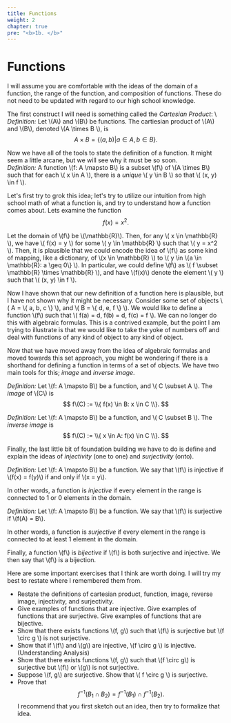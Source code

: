 ```yaml
---
title: Functions
weight: 2
chapter: true
pre: "<b>1b. </b>"
---
```


# Functions
I will assume you are comfortable with the ideas of the domain of a function, the range of the function, and composition of functions. These do not need to be updated with regard to our high school knowledge.

The first construct I will need is something called the _Cartesian Product_: \\
_Definition:_  Let \\(A\\) and \\(B\\) be functions. The cartiesian product of \\(A\\) and \\(B\\), denoted \\(A \times B \\), is 
$$ A \times B = \{ (a, b) | a \in A, b \in B \}. $$

Now we have all of the tools to state the definition of a function. It might seem a little arcane, but we will see why it must be so soon.  
_Definition:_  A function \\(f: A \mapsto B\\) is a subset \\(f\\) of \\(A \times B\\) such that for each \\( x \in A \\), there is a _unique_ \\( y \in B \\) so that \\( (x, y) \in f \\).

Let's first try to grok this idea; let's try to utilize our intuition from high school math of what a function is, and try to understand how a function comes about. Lets examine the function
$$ f(x) = x^2. $$

Let the domain of \\(f\\) be \\(\mathbb{R}\\). Then, for any \\( x \in \mathbb{R} \\), we have \\( f(x) = y \\) for some \\( y \in \mathbb{R} \\) such that \\( y = x^2 \\). Then, it is plausible that we could encode the idea of \\(f\\) as some kind of mapping, like a dictionary, of \\(x \in \mathbb{R} \\) to \\( y \in \\{a \in \mathbb{R}: a \geq 0\\} \\). In particular, we could define \\(f\\) as \\( f \subset \mathbb{R} \times \mathbb{R} \\), and have \\(f(x)\\) denote the element \\( y \\) such that \\( (x, y) \in f \\). 

Now I have shown that our new definition of a function here is plausible, but I have not shown why it might be necessary. Consider some set of objects \\( A = \\{ a, b, c \\} \\), and \\( B = \\{ d, e, f \\} \\). We would like to define a function \\(f\\) such that \\( f(a) = d, f(b) = d, f\(c\) = f \\). We can no longer do this with algebraic formulas. This is a contrived example, but the point I am trying to illustrate is that we would like to take the yoke of numbers off and deal with functions of any kind of object to any kind of object.

Now that we have moved away from the idea of algebraic formulas and moved towards this set approach, you might be wondering if there is a shorthand for defining a function in terms of a set of objects. We have two main tools for this; _image_ and _inverse image_.  

_Definition:_ Let \\(f: A \mapsto B\\) be a function, and \\( C \subset A \\). The _image_ of \\(C\\) is
$$ f\(C) := \\{ f(x) \in B: x \in C \\}. $$

_Definition:_ Let \\(f: A \mapsto B\\) be a function, and \\( C \subset B \\). The _inverse image_ is
$$ f\(C) := \\{ x \in A: f(x) \in C \\}. $$

Finally, the last little bit of foundation building we have to do is define and explain the ideas of _injectivity_ (one to one) and _surjectivity_ (onto).  

_Definition:_ Let \\(f: A \mapsto B\\) be a function. We say that \\(f\\) is injective if \\(f(x) = f(y)\\) if and only if \\(x = y\\).  

In other words, a function is _injective_ if every element in the range is connected to 1 or 0 elements in the domain.  

_Definition:_ Let \\(f: A \mapsto B\\) be a function. We say that \\(f\\) is surjective if \\(f(A) = B\\). 

In other words, a function is _surjective_ if every element in the range is connected to at least 1 element in the domain. 

Finally, a function \\(f\\) is _bijective_ if \\(f\\) is both surjective and injective. We then say that \\(f\\) is a bijection. 

Here are some important exercises that I think are worth doing. I will try my best to restate where I remembered them from.  
- Restate the definitions of cartesian product, function, image, reverse image, injectivity, and surjectivity.   
- Give examples of functions that are injective. Give examples of functions that are surjective. Give examples of functions that are bijective.  
- Show that there exists functions \\(f, g\\) such that \\(f\\) is surjective but \\(f \circ g \\) is not surjective.  
- Show that if \\(f\\) and \\(g\\) are injective, \\(f \circ g \\) is injective. (Understanding Analysis)  
- Show that there exists functions \\(f, g\\) such that \\(f \circ g\\) is surjective but \\(f\\) or \\(g\\) is not surjective.  
- Suppose \\(f, g\\) are surjective. Show that \\( f \circ g \\) is surjective.  
- Prove that 
$$ f^{-1}(B_1 \cap B_2) = f^{-1}(B_1) \cap f^{-1}(B_2). $$
I recommend that you first sketch out an idea, then try to formalize that idea.

